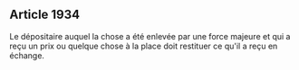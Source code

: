 Article 1934
----
Le dépositaire auquel la chose a été enlevée par une force majeure et qui a reçu
un prix ou quelque chose à la place doit restituer ce qu'il a reçu en échange.
